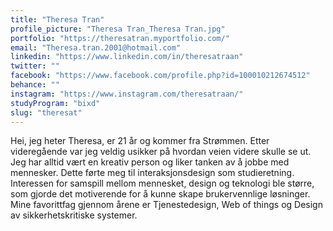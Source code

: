 ```yaml
---
title: "Theresa Tran"
profile_picture: "Theresa Tran_Theresa Tran.jpg"
portfolio: "https://theresatran.myportfolio.com/"
email: "Theresa.tran.2001@hotmail.com"
linkedin: "https://www.linkedin.com/in/theresatraan"
twitter: ""
facebook: "https://www.facebook.com/profile.php?id=100010212674512"
behance: ""
instagram: "https://www.instagram.com/theresatraan/"
studyProgram: "bixd"
slug: "theresat"
---
```


Hei, jeg heter Theresa, er 21 år og kommer fra Strømmen. Etter videregående var jeg veldig usikker på hvordan veien videre skulle se ut. Jeg har alltid vært en kreativ person og liker tanken av å jobbe med mennesker. Dette førte meg til interaksjonsdesign som studieretning. Interessen for samspill mellom mennesket, design og teknologi ble større, som gjorde det motiverende for å kunne skape brukervennlige løsninger. Mine favorittfag gjennom årene er Tjenestedesign, Web of things og Design av sikkerhetskritiske systemer.
